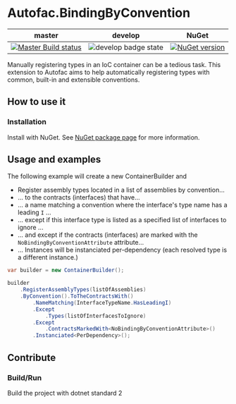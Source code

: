 # Autofac.BindingByConvention
|master|develop|NuGet|
|:---:|:---:|:---:|
|[![Master Build status](https://ci.appveyor.com/api/projects/status/j8a5ebk1696whdaq?svg=true)](https://ci.appveyor.com/project/VaudoiseAssurances/autofac-bindingbyconvention-m58p5)|![develop badge state](https://ci.appveyor.com/api/projects/status/github/vaudoiseassurances/autofac.bindingbyconvention?branch=develop&svg=true)|[![NuGet version](https://badge.fury.io/nu/autofac.bindingbyconvention.svg)](https://badge.fury.io/nu/autofac.bindingbyconvention)|


Manually registering types in an IoC container can be a tedious task. This extension to Autofac aims to help automatically registering types with common, built-in and extensible conventions.

## How to use it
### Installation
Install with NuGet. See [NuGet package page](https://www.nuget.org/packages/Autofac.BindingByConvention) for more information. 

## Usage and examples

The following example will create a new ContainerBuilder and

- Register assembly types located in a list of assemblies by convention...
- ... to the contracts (interfaces) that have...
- ... a name matching a convention where the interface's type name has a leading ``I`` ...
- ... except if this interface type is listed as a specified list of interfaces to ignore ...
- ... and except if the contracts (interfaces) are marked with the ``NoBindingByConventionAttribute`` attribute...
- ... Instances will be instanciated per-dependency (each resolved type is a different instance.)




```csharp
var builder = new ContainerBuilder();

builder
    .RegisterAssemblyTypes(listOfAssemblies)
    .ByConvention().ToTheContractsWith()
        .NameMatching(InterfaceTypeName.HasLeadingI)
        .Except
            .Types(listOfInterfacesToIgnore)
        .Except
            .ContractsMarkedWith<NoBindingByConventionAttribute>()
        .Instanciated<PerDependency>();

```


## Contribute

### Build/Run
Build the project with dotnet standard 2

